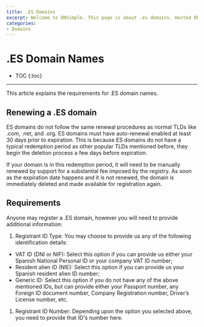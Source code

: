```yaml
---
title: .ES Domains
excerpt: Welcome to DNSimple. This page is about .es domains. Hosted DNS has never been this easy.
categories:
- Domains
---
```


# .ES Domain Names

* TOC
{:toc}

---

This article explains the requirements for .ES domain names.

## Renewing a .ES domain

ES domains do not follow the same renewal procedures as normal TLDs like .com, .net, and .org. ES domains must have auto-renewal enabled at least 30 days prior to expiration. This is because ES domains do not have a typical redemption period as other popular TLDs mentioned before, they begin the deletion process a few days before expiration.

If your domain is in this redemption period, it will need to be manually renewed by support for a substantial fee imposed by the registry. As soon as the expiration date happens and it is not renewed, the domain is immediately deleted and made available for registration again.

## Requirements

Anyone may register a .ES domain, however you will need to provide additional information:

1. Registrant ID Type: You may choose to provide us any of the following identification details:
  - VAT ID (DNI or NIF): Select this option if you can provide us either your Spanish National Personal ID or your company VAT ID number;
  - Resident alien ID (NIE): Select this option if you can provide us your Spanish resident alien ID number;
  - Generic ID: Select this option if you do not have any of the above mentioned IDs, but can provide either your Passport number, any Foreign ID document number, Company Registration number, Driver’s License number, etc.
1. Registrant ID Number: Depending upon the option you selected above, you need to provide that ID's number here.
